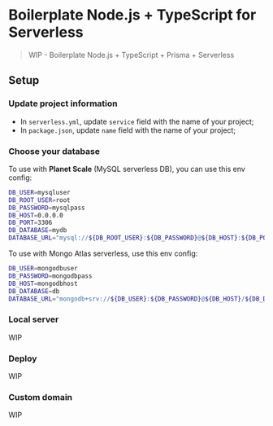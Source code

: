 # Boilerplate Node.js + TypeScript for Serverless

> WIP - Boilerplate Node.js + TypeScript + Prisma + Serverless

## Setup

### Update project information

- In `serverless.yml`, update `service` field with the name of your project;
- In `package.json`, update `name` field with the name of your project;

### Choose your database

To use with **Planet Scale** (MySQL serverless DB), you can use this env config:

```zsh
DB_USER=mysqluser
DB_ROOT_USER=root
DB_PASSWORD=mysqlpass
DB_HOST=0.0.0.0
DB_PORT=3306
DB_DATABASE=mydb
DATABASE_URL="mysql://${DB_ROOT_USER}:${DB_PASSWORD}@${DB_HOST}:${DB_PORT}/${DB_DATABASE}"
```

To use with Mongo Atlas serverless, use this env config:

```zsh
DB_USER=mongodbuser
DB_PASSWORD=mongodbpass
DB_HOST=mongodbhost
DB_DATABASE=db
DATABASE_URL="mongodb+srv://${DB_USER}:${DB_PASSWORD}@${DB_HOST}/${DB_DATABASE}?retryWrites=true&w=majority"
```

### Local server

WIP

### Deploy

WIP

### Custom domain

WIP
